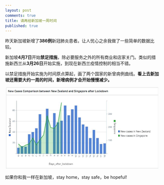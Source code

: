 ```yaml
---
layout: post
comments: true
title: 请再给新加坡一周时间
published: true
---
```


昨天新加坡新增了**386例**新冠肺炎患者。让人忧心之余我做了一些简单的数据比较。

新加坡**4月7日**开始**禁足措施**，除必要服务之外的所有商业和店家关门。类似的措施新西兰从**3月26日**开始实施，到现在新西兰疫情控制的相当不错。

以禁足措施开始实施为时间原点算起，画了两个国家的新曾病例曲线。**看上去新加坡还需要大约一周的时间，新增病例才会开始慢慢减少。**

![](/images/202004/0.jpeg)

如果你和我一样在新加坡，stay home，stay safe，be hopeful!

